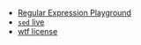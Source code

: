 
- [Regular Expression Playground](https://regex101.com)
- [`sed` live](https://sed.js.org/index.html)
- [wtf license](https://choosealicense.com)
